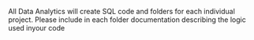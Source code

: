 All Data Analytics will create SQL code and folders for each individual project. Please include in each folder documentation describing the logic used inyour code
